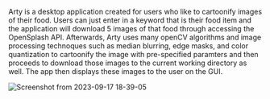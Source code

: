 Arty is a desktop application created for users who like to cartoonify images of their food. Users can just enter in a keyword that is their food item and the application will download 5 images of that food through accessing the OpenSplash API. Afterwards, Arty uses many openCV algorithms and image processing technoques such as median blurring, edge masks, and color quantization to cartoonify the image with pre-specified paramters and then proceeds to download those images to the current working directory as well. The app then displays these images to the user on the GUI.

![Screenshot from 2023-09-17 18-39-05](https://github.com/aarushjain355/Arty/assets/36598074/387e8998-959e-4271-8ff1-5e7aa029cb45)
